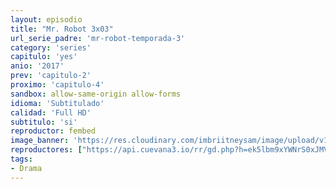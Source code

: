 ```yaml
---
layout: episodio
title: "Mr. Robot 3x03"
url_serie_padre: 'mr-robot-temporada-3'
category: 'series'
capitulo: 'yes'
anio: '2017'
prev: 'capitulo-2'
proximo: 'capitulo-4'
sandbox: allow-same-origin allow-forms
idioma: 'Subtitulado'
calidad: 'Full HD'
subtitulo: 'si'
reproductor: fembed
image_banner: 'https://res.cloudinary.com/imbriitneysam/image/upload/v1546988735/robot3-banner-min.jpg'
reproductores: ["https://api.cuevana3.io/rr/gd.php?h=ek5lbm9xYWNrS0xJMVp5b21KREk0dFBLbjVkaHhkRGdrOG1jbnBpUnhhS1YwcHFGcTZXMHB0U1Fhb0ZveHJlNnk2Mk1ZMlM0bzdiWmtKV0FuYnJZMjgyU3FadVkyUT09"]
tags:
- Drama
---
```












